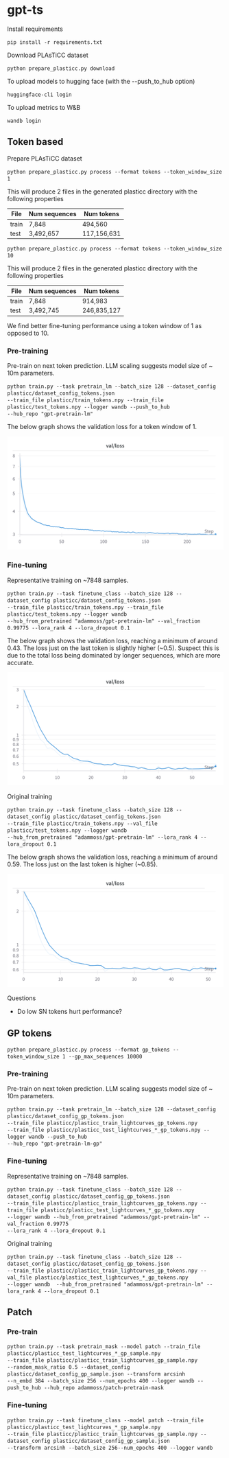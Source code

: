 # gpt-ts

Install requirements

```
pip install -r requirements.txt
```

Download PLAsTiCC dataset 

```
python prepare_plasticc.py download
```

To upload models to hugging face (with the --push_to_hub option)

```
huggingface-cli login
```

To upload metrics to W&B

```
wandb login
```

## Token based

Prepare PLAsTiCC dataset 

```
python prepare_plasticc.py process --format tokens --token_window_size 1
```

This will produce 2 files in the generated plasticc directory with the following properties 

| File | Num sequences | Num tokens  |
|------|---------------|--------------------|
| train | 7,848         | 494,560            |
| test | 3,492,657     | 117,156,631        |

```
python prepare_plasticc.py process --format tokens --token_window_size 10
```
This will produce 2 files in the generated plasticc directory with the following properties 

| File | Num sequences | Num tokens  |
|------|---------------|-------------|
| train | 7,848         | 914,983     |
| test | 3,492,745     | 246,835,127 |

We find better fine-tuning performance using a token window of 1 as opposed to 10. 

### Pre-training 

Pre-train on next token prediction. LLM scaling suggests model size of ~ 10m parameters. 

```
python train.py --task pretrain_lm --batch_size 128 --dataset_config plasticc/dataset_config_tokens.json 
--train_file plasticc/train_tokens.npy --train_file plasticc/test_tokens.npy --logger wandb --push_to_hub 
--hub_repo "gpt-pretrain-lm"
```

The below graph shows the validation loss for a token window of 1. 

![Token based pretraining validation loss](token_pretraining_w1_val_loss.png)

### Fine-tuning 

Representative training on ~7848 samples. 

```
python train.py --task finetune_class --batch_size 128 --dataset_config plasticc/dataset_config_tokens.json 
--train_file plasticc/train_tokens.npy --train_file plasticc/test_tokens.npy --logger wandb
--hub_from_pretrained "adammoss/gpt-pretrain-lm" --val_fraction 0.99775 --lora_rank 4 --lora_dropout 0.1
```

The below graph shows the validation loss, reaching a minimum of around 0.43. The loss just on the last token is slightly higher (~0.5). Suspect this is due to the total loss being dominated by longer sequences, which are more accurate.

![Token based fine-tuning validation loss](token_finetuning_w1_rep_val_loss.png)

Original training 

```
python train.py --task finetune_class --batch_size 128 --dataset_config plasticc/dataset_config_tokens.json 
--train_file plasticc/train_tokens.npy --val_file plasticc/test_tokens.npy --logger wandb
--hub_from_pretrained "adammoss/gpt-pretrain-lm" --lora_rank 4 --lora_dropout 0.1
```

The below graph shows the validation loss, reaching a minimum of around 0.59. The loss just on the last token is higher (~0.85).

![Token based fine-tuning validation loss](token_finetuning_w1_nonrep_val_loss.png)

Questions 

- Do low SN tokens hurt performance?

## GP tokens

```
python prepare_plasticc.py process --format gp_tokens --token_window_size 1 --gp_max_sequences 10000
```

### Pre-training 

Pre-train on next token prediction. LLM scaling suggests model size of ~ 10m parameters. 

```
python train.py --task pretrain_lm --batch_size 128 --dataset_config plasticc/dataset_config_gp_tokens.json 
--train_file plasticc/plasticc_train_lightcurves_gp_tokens.npy 
--train_file plasticc/plasticc_test_lightcurves_*_gp_tokens.npy --logger wandb --push_to_hub 
--hub_repo "gpt-pretrain-lm-gp"
```

### Fine-tuning 

Representative training on ~7848 samples. 

```
python train.py --task finetune_class --batch_size 128 --dataset_config plasticc/dataset_config_gp_tokens.json 
--train_file plasticc/plasticc_train_lightcurves_gp_tokens.npy --train_file plasticc/plasticc_test_lightcurves_*_gp_tokens.npy 
--logger wandb --hub_from_pretrained "adammoss/gpt-pretrain-lm" --val_fraction 0.99775 
--lora_rank 4 --lora_dropout 0.1
```

Original training

```
python train.py --task finetune_class --batch_size 128 --dataset_config plasticc/dataset_config_gp_tokens.json 
--train_file plasticc/plasticc_train_lightcurves_gp_tokens.npy --val_file plasticc/plasticc_test_lightcurves_*_gp_tokens.npy 
--logger wandb  --hub_from_pretrained "adammoss/gpt-pretrain-lm" --lora_rank 4 --lora_dropout 0.1
```

## Patch

### Pre-train

```
python train.py --task pretrain_mask --model patch --train_file plasticc/plasticc_test_lightcurves_*_gp_sample.npy 
--train_file plasticc/plasticc_train_lightcurves_gp_sample.npy
--random_mask_ratio 0.5 --dataset_config plasticc/dataset_config_gp_sample.json --transform arcsinh 
--n_embd 384 --batch_size 256 --num_epochs 400 --logger wandb --push_to_hub --hub_repo adammoss/patch-pretrain-mask
```

### Fine-tuning

```
python train.py --task finetune_class --model patch --train_file plasticc/plasticc_test_lightcurves_*_gp_sample.npy 
--train_file plasticc/plasticc_train_lightcurves_gp_sample.npy --dataset_config plasticc/dataset_config_gp_sample.json 
--transform arcsinh --batch_size 256--num_epochs 400 --logger wandb
```
